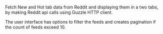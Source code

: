 Fetch New and Hot tab data from Reddit and displaying them in a two tabs, by making 
Reddit api calls using Guzzle HTTP client.

The user interface has options to filter the feeds and creates pagination if the count of feeds exceed 10.